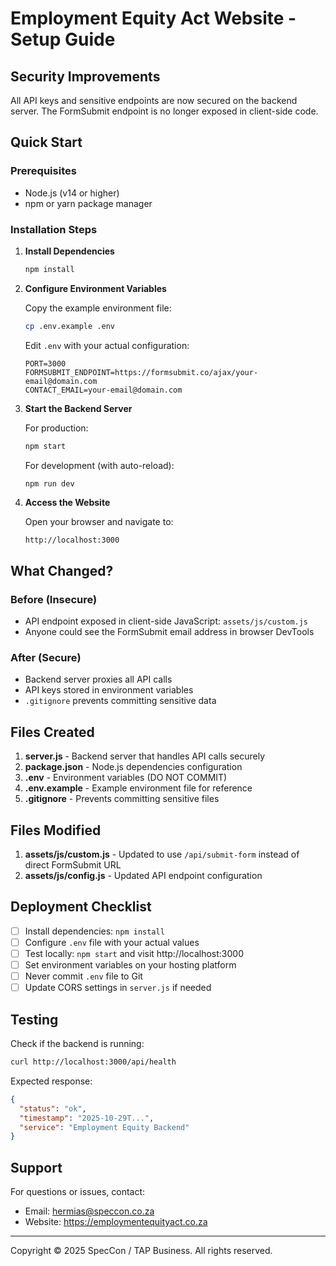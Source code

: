 # Employment Equity Act Website - Setup Guide

## Security Improvements

All API keys and sensitive endpoints are now secured on the backend server. The FormSubmit endpoint is no longer exposed in client-side code.

## Quick Start

### Prerequisites

- Node.js (v14 or higher)
- npm or yarn package manager

### Installation Steps

1. **Install Dependencies**
   ```bash
   npm install
   ```

2. **Configure Environment Variables**

   Copy the example environment file:
   ```bash
   cp .env.example .env
   ```

   Edit `.env` with your actual configuration:
   ```
   PORT=3000
   FORMSUBMIT_ENDPOINT=https://formsubmit.co/ajax/your-email@domain.com
   CONTACT_EMAIL=your-email@domain.com
   ```

3. **Start the Backend Server**

   For production:
   ```bash
   npm start
   ```

   For development (with auto-reload):
   ```bash
   npm run dev
   ```

4. **Access the Website**

   Open your browser and navigate to:
   ```
   http://localhost:3000
   ```

## What Changed?

### Before (Insecure)
- API endpoint exposed in client-side JavaScript: `assets/js/custom.js`
- Anyone could see the FormSubmit email address in browser DevTools

### After (Secure)
- Backend server proxies all API calls
- API keys stored in environment variables
- `.gitignore` prevents committing sensitive data

## Files Created

1. **server.js** - Backend server that handles API calls securely
2. **package.json** - Node.js dependencies configuration
3. **.env** - Environment variables (DO NOT COMMIT)
4. **.env.example** - Example environment file for reference
5. **.gitignore** - Prevents committing sensitive files

## Files Modified

1. **assets/js/custom.js** - Updated to use `/api/submit-form` instead of direct FormSubmit URL
2. **assets/js/config.js** - Updated API endpoint configuration

## Deployment Checklist

- [ ] Install dependencies: `npm install`
- [ ] Configure `.env` file with your actual values
- [ ] Test locally: `npm start` and visit http://localhost:3000
- [ ] Set environment variables on your hosting platform
- [ ] Never commit `.env` file to Git
- [ ] Update CORS settings in `server.js` if needed

## Testing

Check if the backend is running:
```bash
curl http://localhost:3000/api/health
```

Expected response:
```json
{
  "status": "ok",
  "timestamp": "2025-10-29T...",
  "service": "Employment Equity Backend"
}
```

## Support

For questions or issues, contact:
- Email: hermias@speccon.co.za
- Website: https://employmentequityact.co.za

---

Copyright © 2025 SpecCon / TAP Business. All rights reserved.
